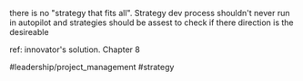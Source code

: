 there is no "strategy that fits all". Strategy dev process shouldn't never run in autopilot and strategies should be assest to check if there direction is the desireable

ref: innovator's solution. Chapter 8

#leadership/project_management #strategy 